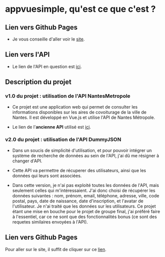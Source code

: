 # appvuesimple, qu'est ce que c'est ?

## Lien vers Github Pages

- Je vous conseille d'aller voir le [site](https://mathias-leroy-epsi.github.io/appvuesimple/).

## Lien vers l'API

- Le lien de l'API en question est [ici](https://dummyjson.com/docs/users).

## Description du projet

### v1.0 du projet : utilisation de l'API NantesMetropole
- Ce projet est une application web qui permet de consulter les informations disponibles sur les aires de covoiturage de la ville de Nantes. Il est développé en Vue.js et utilise l'API de Nantes Métropole.

- Le lien de l'**ancienne API** utilisé est [ici](https://data.nantesmetropole.fr/api/records/1.0/search/?dataset=244400404_aires-covoiturage-nantes-metropole&rows=10).

### v2.0 du projet : utilisation de l'API DummyJSON
- Dans un soucis de simplicité d'utilisation, et pour pouvoir intégrer un système de recherche de données au sein de l'API, j'ai dû me résigner à changer d'API.

- Cette API va permettre de récuperer des utilisateurs, ainsi que les données qui leurs sont associées.

- Dans cette version, je n'ai pas exploité toutes les données de l'API, mais seulement celles qui m'intéressaient. J'ai donc choisi de récupérer les données suivantes : nom, prénom, email, téléphone, adresse, ville, code postal, pays, date de naissance, date d'inscription, et l'avatar de l'utilisateur. Je n'ai traité que les données sur les utilisateurs. Ce projet étant une mise en bouche pour le projet de groupe final, j'ai préféré faire à l'essentiel, car ce ne sont que des fonctionnalités bonus (ce sont des requetes similaires envoyées à l'API).

## Lien vers Github Pages
Pour aller sur le site, il suffit de cliquer sur ce [lien](https://mathias-leroy-epsi.github.io/appvuesimple/).